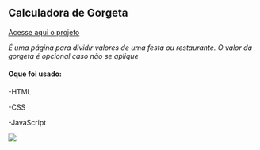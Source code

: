 ## Calculadora de Gorgeta

[Acesse aqui o projeto](https://alessandraromualdo.github.io/calculadora-gorgeta/)

_É uma página para dividir valores de uma festa ou restaurante._
_O valor da gorgeta é opcional caso não se aplique_

#### Oque foi usado:

-HTML

-CSS

-JavaScript

<div>
<img src='tela-app-gordeta.png'/>
</div>